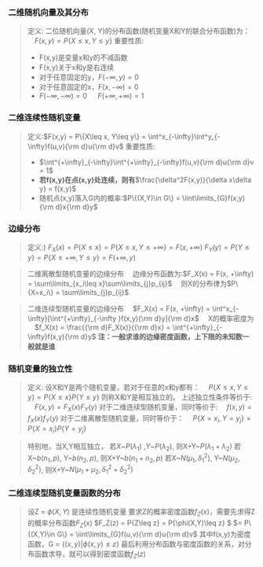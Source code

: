 ### 二维随机向量及其分布
> 定义: 二位随机向量(X, Y)的分布函数(随机变量X和Y的联合分布函数)为：
> &emsp;$F(x, y) = P\{X\leq x, Y\leq y\}$
> 重要性质:
> * F(x,y)是变量x和y的不减函数
> * F(x,y)关于x和y是右连续
> * 对于任意固定的y，$F(-\infty, y) = 0$
> * 对于任意固定的x，$F(x, -\infty) = 0$
> * $F(-\infty, -\infty) = 0$ &emsp; $F(+\infty, +\infty) = 1$

### 二维连续性随机变量
> 定义:$F(x,y) = P\{X\leq x, Y\leq y\} = \int^x_{-\infty}\int^y_{-\infty}f(u,v){\rm d}u{\rm d}v$
> 重要性质:
> * $\int^{+\infty}_{-\infty}\int^{+\infty}_{-\infty}f(u,v){\rm d}u{\rm d}v = 1$
> * **若f(x,y)在点(x,y)处连续，则有**$\frac{\delta^2F(x,y)}{\delta x\delta y} = f(x,y)$
> * 随机点(x,y)落入G内的概率:$P\{(X,Y)\in G\} = \iint\limits_{G}f(x,y){\rm d}x{\rm d}y$

### 边缘分布
> 定义:)
> $F_X(x) = P\{X\leq x\} = P\{X\leq x, Y\leq +\infty\} = F(x, +\infty)$
> $F_Y(y) = P\{Y\leq y\} = P\{X\leq +\infty, Y\leq y\} = F(+\infty, y)$

> 二维离散型随机变量的边缘分布
> &emsp;边缘分布函数为:$F_X(x) = F(x, +\infty) = \sum\limits_{x_i\leq x}\sum\limits_{j}p_{ij}$
> &emsp;则X的分布律为$P\{X=x_i\} = \sum\limits_{j}p_{ij}$

> 二维连续型随机变量的边缘分布
> &emsp;$F_X(x) = F(x, +\infty) = \int^x_{-\infty}[\int^{+\infty}_{-\infty }f(x,y){\rm d}y]{\rm d}x$
> &emsp;X的概率密度为
> &emsp;$f_X(x) = \frac{{\rm d}F_X(x)}{{\rm d}x} = \int^{+\infty}_{-\infty}f(x,y){\rm d}y$
> **注：一般求谁的边缘密度函数，上下限的未知数一般就是谁**

### 随机变量的独立性
> 定义: 设X和Y是两个随机变量，若对于任意的x和y都有：
> &emsp;$P\{X\leq x, Y\leq y\} = P\{X\leq x\}P\{Y\leq y\}$
> 则称X和Y是相互独立的。
> 上述独立性条件等价于:
> &emsp;$F(x,y) = F_X(x)F_Y(y)$
> 对于二维连续型随机变量，同时等价于:
> &emsp;$f(x,y) = f_X(x)f_Y(y)$
> 对于二维离散型随机变量，同时等价于：
> &emsp;$P\{X=x_i,Y=y_j\} = P\{X=x_i\}P\{Y=y_j\}$

> 特别地，当X,Y相互独立，
> 若$X$~$P(\lambda_1)$ ,$Y$~$P(\lambda_2)$, 则X+Y~$P(\lambda_1+\lambda_2)$
> 若X~$b(n_1,p)$, Y~$b(n_2,p)$, 则X+Y~$b(n_1+n_2, p)$
> 若X~$N(\mu_1, \delta^2_1)$, Y~$N(\mu_2, \delta^2_2)$, 则X+Y~$N(\mu_1+\mu_2,\delta^2_1+\delta^2_2)$

### 二维连续型随机变量函数的分布
> 设Z = $\phi(X,Y)$ 是连续性随机变量
> 要求Z的概率密度函数$f_Z(x)$，需要先求得Z的概率分布函数$F_Z(x)$
> $F_Z(z) = P\{Z\leq z\} = P\{\phi(X,Y)\leq z\} $
> $= P\{(X,Y)\in G\} = \iint\limits_{G}f(u,v){\rm d}u{\rm d}v$
> 其中f(x,y)为密度函数，G = $\{(x,y)|\phi (x,y)\leq z\}$
> 最后利用分布函数与密度函数的关系，对分布函数求导，就可以得到密度函数$f_Z(z)$